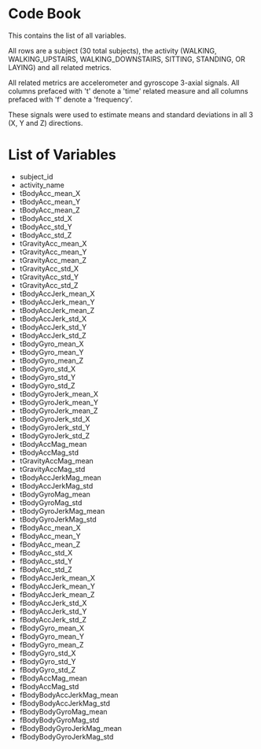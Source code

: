 Code Book
=========

This contains the list of all variables. 

All rows are a subject (30 total subjects), the activity (WALKING, WALKING_UPSTAIRS, WALKING_DOWNSTAIRS, SITTING, STANDING, OR LAYING) and all related metrics.

All related metrics are accelerometer and gyroscope 3-axial signals.  All columns prefaced with 't' denote a 'time' related measure and all columns prefaced with 'f' denote a 'frequency'. 

These signals were used to estimate means and standard deviations in all 3 (X, Y and Z) directions.

List of Variables
=================

- subject_id               
- activity_name            
- tBodyAcc_mean_X          
- tBodyAcc_mean_Y          
- tBodyAcc_mean_Z          
- tBodyAcc_std_X           
- tBodyAcc_std_Y           
- tBodyAcc_std_Z           
- tGravityAcc_mean_X       
- tGravityAcc_mean_Y       
- tGravityAcc_mean_Z       
- tGravityAcc_std_X        
- tGravityAcc_std_Y        
- tGravityAcc_std_Z        
- tBodyAccJerk_mean_X      
- tBodyAccJerk_mean_Y      
- tBodyAccJerk_mean_Z      
- tBodyAccJerk_std_X       
- tBodyAccJerk_std_Y       
- tBodyAccJerk_std_Z       
- tBodyGyro_mean_X         
- tBodyGyro_mean_Y         
- tBodyGyro_mean_Z         
- tBodyGyro_std_X          
- tBodyGyro_std_Y          
- tBodyGyro_std_Z          
- tBodyGyroJerk_mean_X     
- tBodyGyroJerk_mean_Y     
- tBodyGyroJerk_mean_Z     
- tBodyGyroJerk_std_X      
- tBodyGyroJerk_std_Y      
- tBodyGyroJerk_std_Z      
- tBodyAccMag_mean         
- tBodyAccMag_std          
- tGravityAccMag_mean      
- tGravityAccMag_std       
- tBodyAccJerkMag_mean     
- tBodyAccJerkMag_std      
- tBodyGyroMag_mean        
- tBodyGyroMag_std         
- tBodyGyroJerkMag_mean    
- tBodyGyroJerkMag_std     
- fBodyAcc_mean_X          
- fBodyAcc_mean_Y          
- fBodyAcc_mean_Z          
- fBodyAcc_std_X           
- fBodyAcc_std_Y           
- fBodyAcc_std_Z           
- fBodyAccJerk_mean_X      
- fBodyAccJerk_mean_Y      
- fBodyAccJerk_mean_Z      
- fBodyAccJerk_std_X       
- fBodyAccJerk_std_Y       
- fBodyAccJerk_std_Z       
- fBodyGyro_mean_X         
- fBodyGyro_mean_Y         
- fBodyGyro_mean_Z         
- fBodyGyro_std_X          
- fBodyGyro_std_Y          
- fBodyGyro_std_Z          
- fBodyAccMag_mean         
- fBodyAccMag_std          
- fBodyBodyAccJerkMag_mean 
- fBodyBodyAccJerkMag_std  
- fBodyBodyGyroMag_mean    
- fBodyBodyGyroMag_std     
- fBodyBodyGyroJerkMag_mean
- fBodyBodyGyroJerkMag_std 
